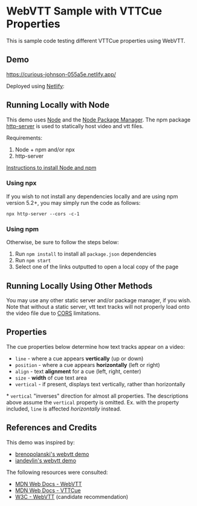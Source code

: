 # WebVTT Sample with VTTCue Properties

This is sample code testing different VTTCue properties using WebVTT.

## Demo
https://curious-johnson-055a5e.netlify.app/

Deployed using [Netlify](https://www.netlify.com/):

## Running Locally with Node
This demo uses [Node](https://nodejs.org/en/) and the [Node Package Manager](https://www.npmjs.com/). The npm package [http-server](https://www.npmjs.com/package/http-server) is used to statically host video and vtt files.

Requirements:
1. Node + npm and/or npx
2. http-server

[Instructions to install Node and npm](https://docs.npmjs.com/cli/v7/configuring-npm/install)

### Using npx
If you wish to not install any dependencies locally and are using npm version 5.2+, you may simply run the code as follows:
```
npx http-server --cors -c-1
```

### Using npm
Otherwise, be sure to follow the steps below:
1. Run `npm install` to install all `package.json` dependencies
2. Run `npm start`
3. Select one of the links outputted to open a local copy of the page

## Running Locally Using Other Methods
You may use any other static server and/or package manager, if you wish. Note that without a static server, vtt text tracks will not properly load onto the video file due to [CORS](https://developer.mozilla.org/en-US/docs/Web/HTTP/CORS) limitations.

## Properties
The cue properties below determine how text tracks appear on a video:
* `line` - where a cue appears **vertically** (up or down)
* `position` - where a cue appears **horizontally** (left or right)
* `align` - text **alignment** for a cue (left, right, center)
* `size` - **width** of cue text area
* `vertical` - if present, displays text vertically, rather than horizontally

\* `vertical` "inverses" direction for almost all properties. The descriptions above assume the `vertical` property is omitted. Ex. with the property included, `line` is affected *horizontally* instead.

## References and Credits
This demo was inspired by:
* [brenopolanski's webvtt demo](https://github.com/brenopolanski/html5-video-webvtt-example)
* [iandevlin's webvtt demo](https://iandevlin.github.io/mdn/video-player-with-captions/)

The following resources were consulted:
* [MDN Web Docs - WebVTT](https://developer.mozilla.org/en-US/docs/Web/API/VTTCue)
* [MDN Web Docs - VTTCue](https://developer.mozilla.org/en-US/docs/Web/API/VTTCue)
* [W3C - WebVTT](https://w3c.github.io/webvtt/) (candidate recommendation)
